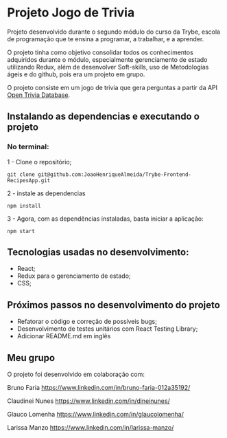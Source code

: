 # Projeto Jogo de Trivia

Projeto desenvolvido durante o segundo módulo do curso da Trybe, escola de programação que te ensina a programar, a trabalhar, e a aprender.

O projeto tinha como objetivo consolidar todos os conhecimentos adquiridos durante o módulo, especialmente gerenciamento de estado utilizando Redux, além de desenvolver Soft-skills, uso de Metodologias ágeis e do github, pois era um projeto em grupo.

O projeto consiste em um jogo de trivia que gera perguntas a partir da API [Open Trivia Database](https://opentdb.com/api_config.php).

## Instalando as dependencias e executando o projeto

### No terminal:
1 - Clone o repositório;
```
git clone git@github.com:JoaoHenriqueAlmeida/Trybe-Frontend-RecipesApp.git
```
2 - instale as dependencias
```
npm install
```
3 - Agora, com as dependências instaladas, basta iniciar a aplicação:
```
npm start
```

## Tecnologias usadas no desenvolvimento:

  - React;
  - Redux para o gerenciamento de estado;
  - CSS;
<!---
## Funcionamento
-->
## Próximos passos no desenvolvimento do projeto
  - Refatorar o código e correção de possíveis bugs;
  - Desenvolvimento de testes unitários com React Testing Library;
  - Adicionar README.md em inglês

## Meu grupo
O projeto foi desenvolvido em colaboração com:

Bruno Faria https://www.linkedin.com/in/bruno-faria-012a35192/

Claudinei Nunes https://www.linkedin.com/in/dineinunes/

Glauco Lomenha https://www.linkedin.com/in/glaucolomenha/

Larissa Manzo https://www.linkedin.com/in/larissa-manzo/